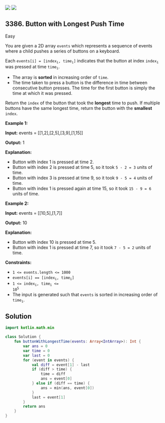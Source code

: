 [![](https://img.shields.io/github/stars/javadev/LeetCode-in-Kotlin?label=Stars&style=flat-square)](https://github.com/javadev/LeetCode-in-Kotlin)
[![](https://img.shields.io/github/forks/javadev/LeetCode-in-Kotlin?label=Fork%20me%20on%20GitHub%20&style=flat-square)](https://github.com/javadev/LeetCode-in-Kotlin/fork)

## 3386\. Button with Longest Push Time

Easy

You are given a 2D array `events` which represents a sequence of events where a child pushes a series of buttons on a keyboard.

Each <code>events[i] = [index<sub>i</sub>, time<sub>i</sub>]</code> indicates that the button at index <code>index<sub>i</sub></code> was pressed at time <code>time<sub>i</sub></code>.

*   The array is **sorted** in increasing order of `time`.
*   The time taken to press a button is the difference in time between consecutive button presses. The time for the first button is simply the time at which it was pressed.

Return the `index` of the button that took the **longest** time to push. If multiple buttons have the same longest time, return the button with the **smallest** `index`.

**Example 1:**

**Input:** events = \[\[1,2],[2,5],[3,9],[1,15]]

**Output:** 1

**Explanation:**

*   Button with index 1 is pressed at time 2.
*   Button with index 2 is pressed at time 5, so it took `5 - 2 = 3` units of time.
*   Button with index 3 is pressed at time 9, so it took `9 - 5 = 4` units of time.
*   Button with index 1 is pressed again at time 15, so it took `15 - 9 = 6` units of time.

**Example 2:**

**Input:** events = \[\[10,5],[1,7]]

**Output:** 10

**Explanation:**

*   Button with index 10 is pressed at time 5.
*   Button with index 1 is pressed at time 7, so it took `7 - 5 = 2` units of time.

**Constraints:**

*   `1 <= events.length <= 1000`
*   <code>events[i] == [index<sub>i</sub>, time<sub>i</sub>]</code>
*   <code>1 <= index<sub>i</sub>, time<sub>i</sub> <= 10<sup>5</sup></code>
*   The input is generated such that `events` is sorted in increasing order of <code>time<sub>i</sub></code>.

## Solution

```kotlin
import kotlin.math.min

class Solution {
    fun buttonWithLongestTime(events: Array<IntArray>): Int {
        var ans = 0
        var time = 0
        var last = 0
        for (event in events) {
            val diff = event[1] - last
            if (diff > time) {
                time = diff
                ans = event[0]
            } else if (diff == time) {
                ans = min(ans, event[0])
            }
            last = event[1]
        }
        return ans
    }
}
```